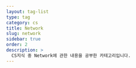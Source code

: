 ```yaml
---
layout: tag-list
type: tag
category: cs
title: Network
slug: network
sidebar: true
order: 2
description: >
  CS지식 중 Network에 관한 내용을 공부한 카테고리입니다.
---
```

